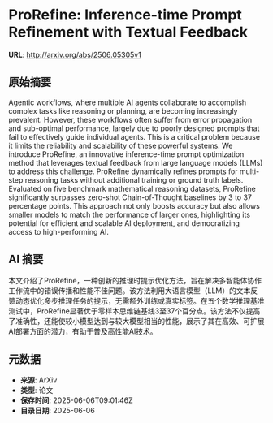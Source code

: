 # ProRefine: Inference-time Prompt Refinement with Textual Feedback

**URL**: http://arxiv.org/abs/2506.05305v1

## 原始摘要

Agentic workflows, where multiple AI agents collaborate to accomplish complex
tasks like reasoning or planning, are becoming increasingly prevalent. However,
these workflows often suffer from error propagation and sub-optimal
performance, largely due to poorly designed prompts that fail to effectively
guide individual agents. This is a critical problem because it limits the
reliability and scalability of these powerful systems. We introduce ProRefine,
an innovative inference-time prompt optimization method that leverages textual
feedback from large language models (LLMs) to address this challenge. ProRefine
dynamically refines prompts for multi-step reasoning tasks without additional
training or ground truth labels. Evaluated on five benchmark mathematical
reasoning datasets, ProRefine significantly surpasses zero-shot
Chain-of-Thought baselines by 3 to 37 percentage points. This approach not only
boosts accuracy but also allows smaller models to match the performance of
larger ones, highlighting its potential for efficient and scalable AI
deployment, and democratizing access to high-performing AI.


## AI 摘要

本文介绍了ProRefine，一种创新的推理时提示优化方法，旨在解决多智能体协作工作流中的错误传播和性能不佳问题。该方法利用大语言模型（LLM）的文本反馈动态优化多步推理任务的提示，无需额外训练或真实标签。在五个数学推理基准测试中，ProRefine显著优于零样本思维链基线3至37个百分点。该方法不仅提高了准确性，还能使较小模型达到与较大模型相当的性能，展示了其在高效、可扩展AI部署方面的潜力，有助于普及高性能AI技术。

## 元数据

- **来源**: ArXiv
- **类型**: 论文
- **保存时间**: 2025-06-06T09:01:46Z
- **目录日期**: 2025-06-06
